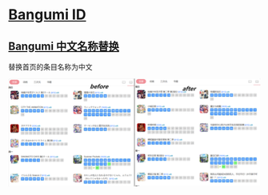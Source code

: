 # [Bangumi ID](https://bgm.tv/user/keya)

## [Bangumi 中文名称替换](Chinese_name_replacement.user.js?raw=true)

替换首页的条目名称为中文

![效果](img.png)

